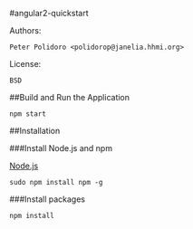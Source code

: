 #angular2-quickstart

Authors:

    Peter Polidoro <polidorop@janelia.hhmi.org>

License:

    BSD

##Build and Run the Application

```shell
npm start
```

##Installation

###Install Node.js and npm

[Node.js](https://nodejs.org/en/download/)

```shell
sudo npm install npm -g
```

###Install packages

```shell
npm install
```
